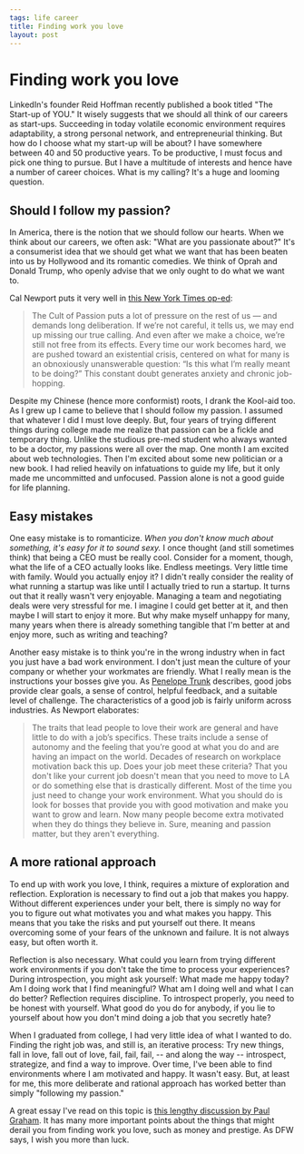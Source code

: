 ```yaml
--- 
tags: life career
title: Finding work you love
layout: post
---
```


# Finding work you love

LinkedIn's founder Reid Hoffman recently published a book titled "The Start-up of YOU." It wisely suggests that we should all think of our careers as start-ups. Succeeding in today volatile economic environment requires adaptability, a strong personal network, and entrepreneurial thinking. But how do I choose what my start-up will be about? I have somewhere between 40 and 50 productive years. To be productive, I must focus and pick one thing to pursue. But I have a multitude of interests and hence have a number of career choices. What is my calling? It's a huge and looming question.

## Should I follow my passion?

In America, there is the notion that we should follow our hearts. When we think about our careers, we often ask: "What are you passionate about?" It's a consumerist idea that we should get what we want that has been beaten into us by Hollywood and its romantic comedies. We think of Oprah and Donald Trump, who openly advise that we only ought to do what we want to. 

Cal Newport puts it very well in [this New York Times op-ed][newport]:

[newport]: http://www.nytimes.com/2012/09/30/jobs/follow-a-career-passion-let-it-follow-you.html 

>The Cult of Passion puts a lot of pressure on the rest of us — and demands long deliberation. If we’re not careful, it tells us, we may end up missing our true calling. And even after we make a choice, we’re still not free from its effects. Every time our work becomes hard, we are pushed toward an existential crisis, centered on what for many is an obnoxiously unanswerable question: “Is this what I’m really meant to be doing?” This constant doubt generates anxiety and chronic job-hopping.

Despite my Chinese (hence more conformist) roots, I drank the Kool-aid too. As I grew up I came to believe that I should follow my passion. I assumed that whatever I did I must love deeply. But, four years of trying different things during college made me realize that passion can be a fickle and temporary thing. Unlike the studious pre-med student who always wanted to be a doctor, my passions were all over the map. One month I am excited about web technologies. Then I'm excited about some new politician or a new book. I had relied heavily on infatuations to guide my life, but it only made me uncommitted and unfocused. Passion alone is not a good guide for life planning. 

## Easy mistakes

One easy mistake is to romanticize. *When you don't know much about something, it's easy for it to sound sexy.* I once thought (and still sometimes think) that being a CEO must be really cool. Consider for a moment, though, what the life of a CEO actually looks like. Endless meetings. Very little time with family. Would you actually enjoy it? I didn't really consider the reality of what running a startup was like until I actually tried to run a startup. It turns out that it really wasn't very enjoyable. Managing a team and negotiating deals were very stressful for me. I imagine I could get better at it, and then maybe I will start to enjoy it more. But why make myself unhappy for many, many years when there is already something tangible that I'm better at and enjoy more, such as writing and teaching?

Another easy mistake is to think you're in the wrong industry when in fact you just have a bad work environment. I don't just mean the culture of your company or whether your workmates are friendly. What I really mean is the instructions your bosses give you. As [Penelope Trunk][pt] describes, good jobs provide clear goals, a sense of control, helpful feedback, and a suitable level of challenge. The characteristics of a good job is fairly uniform across industries. As Newport elaborates:
>The traits that lead people to love their work are general and have little to do with a job’s specifics. These traits include a sense of autonomy and the feeling that you’re good at what you do and are having an impact on the world. Decades of research on workplace motivation back this up. 
Does your job meet these criteria? That you don't like your current job doesn't mean that you need to move to LA or do something else that is drastically different. Most of the time you just need to change your work environment. What you should do is look for bosses that provide you with good motivation and make you want to grow and learn. Now many people become extra motivated when they do things they believe in. Sure, meaning and passion matter, but they aren't everything. 

[pt]: http://blog.penelopetrunk.com/2013/05/13/how-to-know-if-youre-in-a-good-job/

## A more rational approach

To end up with work you love, I think, requires a mixture of exploration and reflection. Exploration is necessary to find out a job that makes you happy. Without different experiences under your belt, there is simply no way for you to figure out what motivates you and what makes you happy. This means that you take the risks and put yourself out there. It means overcoming some of your fears of the unknown and failure. It is not always easy, but often worth it. 

Reflection is also necessary. What could you learn from trying different work environments if you don't take the time to process your experiences? During introspection, you might ask yourself: What made me happy today? Am I doing work that I find meaningful? What am I doing well and what I can do better? Reflection requires discipline. To introspect properly, you need to be honest with yourself. What good do you do for anybody, if you lie to yourself about how you don't mind doing a job that you secretly hate? 

When I graduated from college, I had very little idea of what I wanted to do. Finding the right job was, and still is, an iterative process: Try new things, fall in love, fall out of love, fail, fail, fail, -- and along the way -- introspect, strategize, and find a way to improve. Over time, I've been able to find environments where I am motivated and happy. It wasn't easy. But, at least for me, this more deliberate and rational approach has worked better than simply "following my passion."

A great essay I've read on this topic is [this lengthy discussion by Paul Graham][pg]. It has many more important points about the things that might derail you from finding work you love, such as money and prestige. As DFW says, I wish you more than luck. 

[pg]: http://www.paulgraham.com/love.html
